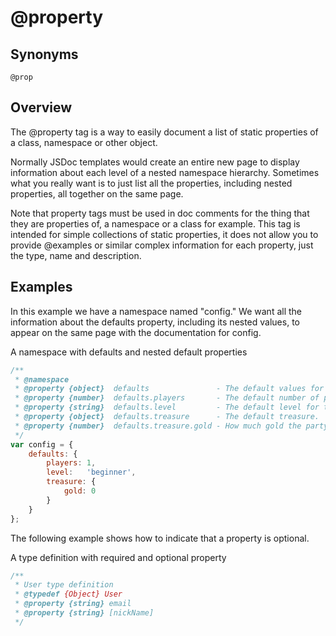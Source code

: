 # @property

## Synonyms

`@prop`

## Overview

The @property tag is a way to easily document a list of static properties of a class, namespace or other object.

Normally JSDoc templates would create an entire new page to display information about each level of a nested namespace hierarchy. Sometimes what you really want is to just list all the properties, including nested properties, all together on the same page.

Note that property tags must be used in doc comments for the thing that they are properties of, a namespace or a class for example. This tag is intended for simple collections of static properties, it does not allow you to provide @examples or similar complex information for each property, just the type, name and description.

## Examples

In this example we have a namespace named "config." We want all the information about the defaults property, including its nested values, to appear on the same page with the documentation for config.

A namespace with defaults and nested default properties

```javascript
/**
 * @namespace
 * @property {object}  defaults               - The default values for parties.
 * @property {number}  defaults.players       - The default number of players.
 * @property {string}  defaults.level         - The default level for the party.
 * @property {object}  defaults.treasure      - The default treasure.
 * @property {number}  defaults.treasure.gold - How much gold the party starts with.
 */
var config = {
    defaults: {
        players: 1,
        level:   'beginner',
        treasure: {
            gold: 0
        }
    }
};
```

The following example shows how to indicate that a property is optional.

A type definition with required and optional property

```javascript
/**
 * User type definition
 * @typedef {Object} User
 * @property {string} email
 * @property {string} [nickName]
 */
```